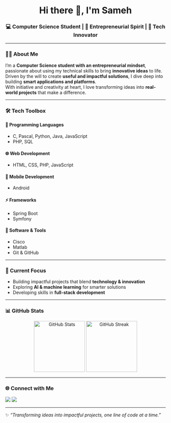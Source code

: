<!-- Banner or greeting -->
<h1 align="center">Hi there 👋, I'm Sameh</h1>
<h3 align="center">💻 Computer Science Student | 🚀 Entrepreneurial Spirit | 🌱 Tech Innovator</h3>

---

### 👩‍💻 About Me  
I’m a **Computer Science student with an entrepreneurial mindset**, passionate about using my technical skills to bring **innovative ideas** to life.  
Driven by the will to create **useful and impactful solutions**, I dive deep into building **smart applications and platforms**.  
With initiative and creativity at heart, I love transforming ideas into **real-world projects** that make a difference.  

---

### 🛠️ Tech Toolbox  

#### 🚀 Programming Languages  
- C, Pascal, Python, Java, JavaScript  
- PHP, SQL  

#### 🌐 Web Development  
- HTML, CSS, PHP, JavaScript  

#### 📱 Mobile Development  
- Android  

#### ⚡ Frameworks  
- Spring Boot  
- Symfony  

#### 🧰 Software & Tools  
- Cisco  
- Matlab  
- Git & GitHub  

---

### 🌟 Current Focus  
- Building impactful projects that blend **technology & innovation**  
- Exploring **AI & machine learning** for smarter solutions  
- Developing skills in **full-stack development**  

---

### 📊 GitHub Stats  
<p align="center">
  <img src="https://github-readme-stats.vercel.app/api?username=YOUR-USERNAME&show_icons=true&theme=radical" alt="GitHub Stats" height="160"/>
  <img src="https://github-readme-streak-stats.herokuapp.com/?user=YOUR-USERNAME&theme=radical" alt="GitHub Streak" height="160"/>
</p>

---

### 🌐 Connect with Me  
<p align="left">
<a href="https://linkedin.com/in/YOUR-LINKEDIN" target="_blank"><img src="https://img.shields.io/badge/-LinkedIn-blue?style=flat&logo=Linkedin&logoColor=white"/></a>
<a href="mailto:your.email@example.com"><img src="https://img.shields.io/badge/-Email-red?style=flat&logo=gmail&logoColor=white"/></a>
</p>

---

✨ *“Transforming ideas into impactful projects, one line of code at a time.”*
